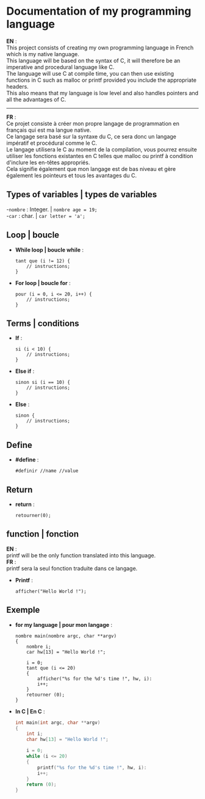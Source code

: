 # Documentation of my programming language
**EN** :  
This project consists of creating my own programming language in French which is my native language.  
This language will be based on the syntax of C, it will therefore be an imperative and procedural language like C.  
The language will use C at compile time, you can then use existing functions in C such as malloc or printf provided you include the appropriate headers.  
This also means that my language is low level and also handles pointers and all the advantages of C.
________________________________________________________________________________________________________________________________________________________________________________________________

**FR** :  
    Ce projet consiste à créer mon propre langage de programmation en français qui est ma langue native.  
    Ce langage sera basé sur la syntaxe du C, ce sera donc un langage impératif et procédural comme le C.  
    Le langage utilisera le C au moment de la compilation, vous pourrez ensuite utiliser les fonctions existantes en C telles que malloc ou printf à condition d'inclure les en-têtes appropriés.  
    Cela signifie également que mon langage est de bas niveau et gère également les pointeurs et tous les avantages du C.

## Types of variables | types de variables
-`nombre` : Integer. | `nombre age = 19;`  
-`car` : char. | `car letter = 'a';`  

## Loop | boucle
- **While loop | boucle while** :
    ```mylang
    tant que (i != 12) {
        // instructions;
    }
- **For loop | boucle for** :
    ```mylang
    pour (i = 0, i <= 20, i++) {
        // instructions;
    }
## Terms | conditions
- **If** :
    ```mylang
    si (i < 10) {
        // instructions;
    }
- **Else if** :
    ```mylang
    sinon si (i == 10) {
        // instructions;
    }
- **Else** :
    ```mylang
    sinon {
        // instructions;
    }
## Define
- **#define** :
    ```mylang
    #definir //name //value
## Return
- **return** :
    ```mylang
    retourner(0);
## function | fonction
**EN** :  
    printf will be the only function translated into this language.  
**FR** :  
    printf sera la seul fonction traduite dans ce langage.  
- **Printf** :
    ```mylang
    afficher("Hello World !");
## Exemple
- **for my language | pour mon langage** :
    ```mylang
    nombre main(nombre argc, char **argv)
    {
        nombre i;
        car hw[13] = "Hello World !";

        i = 0;
        tant que (i <= 20)
        {
            afficher("%s for the %d's time !", hw, i):
            i++;
        }
        retourner (0);
    }
- **In C | En C** :
    ```c
    int main(int argc, char **argv)
    {
        int i;
        char hw[13] = "Hello World !";

        i = 0;
        while (i <= 20)
        {
            printf("%s for the %d's time !", hw, i):
            i++;
        }
        return (0);
    }